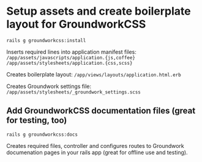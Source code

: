 Setup assets and create boilerplate layout for GroundworkCSS
==============================================================

`rails g groundworkcss:install`

Inserts required lines into application manifest files:
  `/app/assets/javascripts/application.{js,coffee}`
  `/app/assets/stylesheets/application.{css,scss}`

Creates boilerplate layout:
  `/app/views/layouts/application.html.erb`

Creates Groundwork settings file:
  `/app/assets/stylesheets/_groundwork_settings.scss`


Add GroundworkCSS documentation files (great for testing, too)
--------------------------------------------------------------

`rails g groundworkcss:docs`

Creates required files, controller and configures routes to 
Groundwork documenation pages in your rails app (great for 
offline use and testing).
